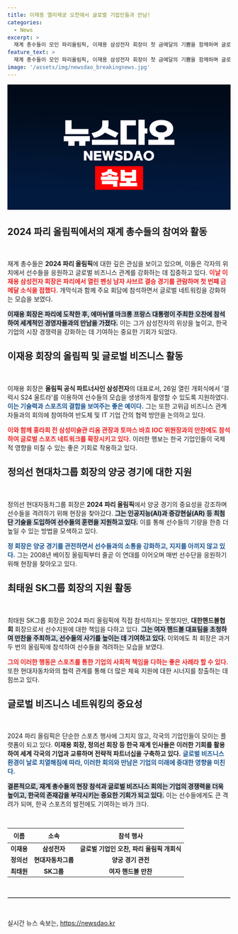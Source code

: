 ```yaml
---
title: 이재용 엘리제궁 오찬에서 글로벌 기업인들과 만남!
categories:
  - News
excerpt: >
  재계 총수들이 모인 파리올림픽, 이재용 삼성전자 회장이 첫 금메달의 기쁨을 함께하며 글로벌 기업인들과의 만남도 진행! 스포츠와 비즈니스의 새로운 연결 고리를 탐색한 이들의 현장 속으로 들어가 보자.
feature_text: >
  재계 총수들이 모인 파리올림픽, 이재용 삼성전자 회장이 첫 금메달의 기쁨을 함께하며 글로벌 기업인들과의 만남도 진행! 스포츠와 비즈니스의 새로운 연결 고리를 탐색한 이들의 현장 속으로 들어가 보자.
image: '/assets/img/newsdao_breakingnews.jpg'
---
```


<p><img src="/assets/img/newsdao_breakingnews.jpg" alt="flaretime 속보" /></p>

<h2 data-ke-size="size26">2024 파리 올림픽에서의 재계 총수들의 참여와 활동</h2>

<p data-ke-size="size16">&nbsp;</p>

<p>재계 총수들은 <b>2024 파리 올림픽</b>에 대한 깊은 관심을 보이고 있으며, 이들은 각자의 위치에서 선수들을 응원하고 글로벌 비즈니스 관계를 강화하는 데 집중하고 있다. <b><span style="color: #ee2323;">이날 이재용 삼성전자 회장은 파리에서 열린 펜싱 남자 사브르 결승 경기를 관람하며 첫 번째 금메달 소식을 접했다.</span></b> 개막식과 함께 주요 회담에 참석하면서 글로벌 네트워킹을 강화하는 모습을 보였다. </p>

<p><b><span style="background-color: #21538527;">이재용 회장은 파리에 도착한 후, 에마뉘엘 마크롱 프랑스 대통령이 주최한 오찬에 참석하여 세계적인 경영자들과의 만남을 가졌다.</span></b> 이는 그가 삼성전자의 위상을 높이고, 한국 기업의 시장 경쟁력을 강화하는 데 기여하는 중요한 기회가 되었다. </p>

<h2 data-ke-size="size26">이재용 회장의 올림픽 및 글로벌 비즈니스 활동</h2>

<p data-ke-size="size16">&nbsp;</p>

<p>이재용 회장은 <b>올림픽 공식 파트너사인 삼성전자</b>의 대표로서, 26일 열린 개회식에서 '갤럭시 S24 울트라'를 이용하여 선수들의 모습을 생생하게 촬영할 수 있도록 지원하였다. <b><span style="color: #1a5490;">이는 기술력과 스포츠의 결합을 보여주는 좋은 예이다.</span></b> 그는 또한 고위급 비즈니스 관계자들과의 회의에 참여하여 반도체 및 IT 기업 간의 협력 방안을 논의하고 있다. </p>

<p><b><span style="color: #ee2323;">이와 함께 홍라희 전 삼성미술관 리움 관장과 토마스 바흐 IOC 위원장과의 만찬에도 참석하여 글로벌 스포츠 네트워크를 확장시키고 있다.</span></b> 이러한 행보는 한국 기업인들이 국제적 영향을 미칠 수 있는 좋은 기회로 작용하고 있다.</p>

<h2 data-ke-size="size26">정의선 현대차그룹 회장의 양궁 경기에 대한 지원</h2>

<p data-ke-size="size16">&nbsp;</p>

<p>정의선 현대자동차그룹 회장은 <b>2024 파리 올림픽</b>에서 양궁 경기의 중요성을 강조하며 선수들을 격려하기 위해 현장을 찾아갔다. <b><span style="background-color: #21538527;">그는 인공지능(AI)과 증강현실(AR) 등 최첨단 기술을 도입하여 선수들의 훈련을 지원하고 있다.</span></b> 이를 통해 선수들의 기량을 한층 더 높일 수 있는 방법을 모색하고 있다.</p>

<p><b><span style="color: #1a5490;">정 회장은 양궁 경기를 관전하면서 선수들과의 소통을 강화하고, 지지를 아끼지 않고 있다.</span></b> 그는 2008년 베이징 올림픽부터 줄곧 이 연대를 이어오며 매번 선수단을 응원하기 위해 현장을 찾아오고 있다.</p>

<h2 data-ke-size="size26">최태원 SK그룹 회장의 지원 활동</h2>

<p data-ke-size="size16">&nbsp;</p>

<p>최태원 SK그룹 회장은 2024 파리 올림픽에 직접 참석하지는 못했지만, <b>대한핸드볼협회</b> 회장으로서 선수지원에 대한 책임을 다하고 있다. <b><span style="background-color: #21538527;">그는 여자 핸드볼 대표팀을 초청하여 만찬을 주최하고, 선수들의 사기를 높이는 데 기여하고 있다.</span></b> 이외에도 최 회장은 과거 두 번의 올림픽에 참석하여 선수들을 격려하는 모습을 보였다. </p>

<p><b><span style="color: #ee2323;">그의 이러한 행동은 스포츠를 통한 기업의 사회적 책임을 다하는 좋은 사례라 할 수 있다.</span></b> 또한 현대자동차와의 협력 관계를 통해 더 많은 체육 지원에 대한 시너지를 창출하는 데 힘쓰고 있다.</p>

<h2 data-ke-size="size26">글로벌 비즈니스 네트워킹의 중요성</h2>

<p data-ke-size="size16">&nbsp;</p>

<p>2024 파리 올림픽은 단순한 스포츠 행사에 그치지 않고, 각국의 기업인들이 모이는 플랫폼이 되고 있다. <b>이재용 회장, 정의선 회장 등 한국 재계 인사들은 이러한 기회를 활용하여 세계 각국의 기업과 교류하며 전략적 파트너십을 구축하고 있다.</b> <b><span style="color: #1a5490;">글로벌 비즈니스 환경이 날로 치열해짐에 따라, 이러한 회의와 만남은 기업의 미래에 중대한 영향을 미친다.</span></b></p>

<p><b><span style="background-color: #21538527;">결론적으로, 재계 총수들의 현장 참석과 글로벌 비즈니스 회의는 기업의 경쟁력을 더욱 높이고, 한국의 존재감을 부각시키는 중요한 기회가 되고 있다.</span></b> 이는 선수들에게도 큰 격려가 되며, 한국 스포츠의 발전에도 기여하는 바가 크다. </p>

<p data-ke-size="size16">&nbsp;</p> 

<table style="width: 100%; border-collapse: collapse;">
    <thead>
        <tr>
            <th style="text-align: center; height: 25px;"><b>이름</b></th>
            <th style="text-align: center; height: 25px;"><b>소속</b></th>
            <th style="text-align: center; height: 25px;"><b>참석 행사</b></th>
        </tr>
    </thead>
    <tbody>
        <tr>
            <td style="text-align: center; height: 17px;"><b>이재용</b></td>
            <td style="text-align: center; height: 17px;"><b>삼성전자</b></td>
            <td style="text-align: center; height: 17px;"><b>글로벌 기업인 오찬, 파리 올림픽 개회식</b></td>
        </tr>
        <tr>
            <td style="text-align: center; height: 17px;"><b>정의선</b></td>
            <td style="text-align: center; height: 17px;"><b>현대자동차그룹</b></td>
            <td style="text-align: center; height: 17px;"><b>양궁 경기 관전</b></td>
        </tr>
        <tr>
            <td style="text-align: center; height: 17px;"><b>최태원</b></td>
            <td style="text-align: center; height: 17px;"><b>SK그룹</b></td>
            <td style="text-align: center; height: 17px;"><b>여자 핸드볼 만찬</b></td>
        </tr>
    </tbody>
</table>

<p data-ke-size="size16">&nbsp;</p>

<hr style="border: 1px solid #ccc;"/> 

<p data-ke-size="size16">&nbsp;</p>
실시간 뉴스 속보는, <a href="https://newsdao.kr" rel="dofollow">https://newsdao.kr</a>


